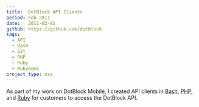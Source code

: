 ```yaml
---
title:  DotBlock API Clients
period: Feb 2011
date:   2011-02-01
github: https://github.com/dotblock
tags:
  - API
  - Bash
  - Git
  - PHP
  - Ruby
  - RubyGems
project_type: oss
---
```


As part of my work on DotBlock Mobile, I created API clients in [Bash][],
[PHP][], and [Ruby][] for customers to access the DotBlock API.

[Bash]: https://github.com/dotblock/dotblock-api-bash
[PHP]: https://github.com/dotblock/dotblock-api-php
[Ruby]: https://github.com/dotblock/dotblock-api-ruby
